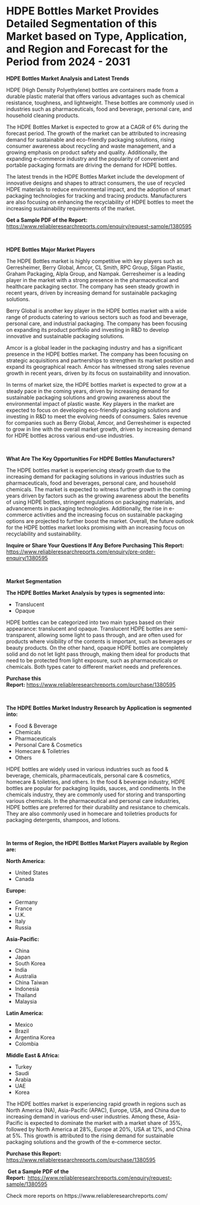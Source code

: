 <p><h1>HDPE Bottles Market Provides Detailed Segmentation of this Market based on Type, Application, and Region and Forecast for the Period from 2024 - 2031</h1></p><p><strong>HDPE Bottles Market Analysis and Latest Trends</strong></p>
<p><p>HDPE (High Density Polyethylene) bottles are containers made from a durable plastic material that offers various advantages such as chemical resistance, toughness, and lightweight. These bottles are commonly used in industries such as pharmaceuticals, food and beverage, personal care, and household cleaning products.</p><p>The HDPE Bottles Market is expected to grow at a CAGR of 6% during the forecast period. The growth of the market can be attributed to increasing demand for sustainable and eco-friendly packaging solutions, rising consumer awareness about recycling and waste management, and a growing emphasis on product safety and quality. Additionally, the expanding e-commerce industry and the popularity of convenient and portable packaging formats are driving the demand for HDPE bottles.</p><p>The latest trends in the HDPE Bottles Market include the development of innovative designs and shapes to attract consumers, the use of recycled HDPE materials to reduce environmental impact, and the adoption of smart packaging technologies for tracking and tracing products. Manufacturers are also focusing on enhancing the recyclability of HDPE bottles to meet the increasing sustainability requirements of the market.</p></p>
<p><strong>Get a Sample PDF of the Report:&nbsp;</strong> <a href="https://www.reliableresearchreports.com/enquiry/request-sample/1380595">https://www.reliableresearchreports.com/enquiry/request-sample/1380595</a></p>
<p>&nbsp;</p>
<p><strong>HDPE Bottles Major Market Players</strong></p>
<p><p>The HDPE Bottles market is highly competitive with key players such as Gerresheimer, Berry Global, Amcor, CL Smith, RPC Group, Silgan Plastic, Graham Packaging, Alpla Group, and Nampak. Gerresheimer is a leading player in the market with a strong presence in the pharmaceutical and healthcare packaging sector. The company has seen steady growth in recent years, driven by increasing demand for sustainable packaging solutions.</p><p>Berry Global is another key player in the HDPE bottles market with a wide range of products catering to various sectors such as food and beverage, personal care, and industrial packaging. The company has been focusing on expanding its product portfolio and investing in R&D to develop innovative and sustainable packaging solutions.</p><p>Amcor is a global leader in the packaging industry and has a significant presence in the HDPE bottles market. The company has been focusing on strategic acquisitions and partnerships to strengthen its market position and expand its geographical reach. Amcor has witnessed strong sales revenue growth in recent years, driven by its focus on sustainability and innovation.</p><p>In terms of market size, the HDPE bottles market is expected to grow at a steady pace in the coming years, driven by increasing demand for sustainable packaging solutions and growing awareness about the environmental impact of plastic waste. Key players in the market are expected to focus on developing eco-friendly packaging solutions and investing in R&D to meet the evolving needs of consumers. Sales revenue for companies such as Berry Global, Amcor, and Gerresheimer is expected to grow in line with the overall market growth, driven by increasing demand for HDPE bottles across various end-use industries.</p></p>
<p>&nbsp;</p>
<p><strong>What Are The Key Opportunities For HDPE Bottles Manufacturers?</strong></p>
<p><p>The HDPE bottles market is experiencing steady growth due to the increasing demand for packaging solutions in various industries such as pharmaceuticals, food and beverages, personal care, and household chemicals. The market is expected to witness further growth in the coming years driven by factors such as the growing awareness about the benefits of using HDPE bottles, stringent regulations on packaging materials, and advancements in packaging technologies. Additionally, the rise in e-commerce activities and the increasing focus on sustainable packaging options are projected to further boost the market. Overall, the future outlook for the HDPE bottles market looks promising with an increasing focus on recyclability and sustainability.</p></p>
<p><strong>Inquire or Share Your Questions If Any Before Purchasing This Report:</strong> <a href="https://www.reliableresearchreports.com/enquiry/pre-order-enquiry/1380595">https://www.reliableresearchreports.com/enquiry/pre-order-enquiry/1380595</a></p>
<p>&nbsp;</p>
<p><strong>Market Segmentation</strong></p>
<p><strong>The HDPE Bottles Market Analysis by types is segmented into:</strong></p>
<p><ul><li>Translucent</li><li>Opaque</li></ul></p>
<p><p>HDPE bottles can be categorized into two main types based on their appearance: translucent and opaque. Translucent HDPE bottles are semi-transparent, allowing some light to pass through, and are often used for products where visibility of the contents is important, such as beverages or beauty products. On the other hand, opaque HDPE bottles are completely solid and do not let light pass through, making them ideal for products that need to be protected from light exposure, such as pharmaceuticals or chemicals. Both types cater to different market needs and preferences.</p></p>
<p><strong>Purchase this Report:&nbsp;</strong><a href="https://www.reliableresearchreports.com/purchase/1380595">https://www.reliableresearchreports.com/purchase/1380595</a></p>
<p>&nbsp;</p>
<p><strong>The HDPE Bottles Market Industry Research by Application is segmented into:</strong></p>
<p><ul><li>Food & Beverage</li><li>Chemicals</li><li>Pharmaceuticals</li><li>Personal Care & Cosmetics</li><li>Homecare & Toiletries</li><li>Others</li></ul></p>
<p><p>HDPE bottles are widely used in various industries such as food & beverage, chemicals, pharmaceuticals, personal care & cosmetics, homecare & toiletries, and others. In the food & beverage industry, HDPE bottles are popular for packaging liquids, sauces, and condiments. In the chemicals industry, they are commonly used for storing and transporting various chemicals. In the pharmaceutical and personal care industries, HDPE bottles are preferred for their durability and resistance to chemicals. They are also commonly used in homecare and toiletries products for packaging detergents, shampoos, and lotions.</p></p>
<p>&nbsp;</p>
<p><strong>In terms of Region, the HDPE Bottles Market Players available by Region are:</strong></p>
<p>
    <p> <strong> North America: </strong>
        <ul>
            <li>United States</li>
            <li>Canada</li>
        </ul>
        </p> 
    <p> <strong> Europe: </strong>
        <ul>
            <li>Germany</li>
            <li>France</li>
            <li>U.K.</li>
            <li>Italy</li>
            <li>Russia</li>
        </ul>
        </p> 
    <p> <strong> Asia-Pacific: </strong>
        <ul>
            <li>China</li>
            <li>Japan</li>
            <li>South Korea</li>
            <li>India</li>
            <li>Australia</li>
            <li>China Taiwan</li>
            <li>Indonesia</li>
            <li>Thailand</li>
            <li>Malaysia</li>
        </ul>
        </p> 
    <p> <strong> Latin America: </strong>
        <ul>
            <li>Mexico</li>
            <li>Brazil</li>
            <li>Argentina Korea</li>
            <li>Colombia</li>
        </ul>
        </p> 
    <p> <strong> Middle East & Africa: </strong>
        <ul>
            <li>Turkey</li>
            <li>Saudi</li>
            <li>Arabia</li>
            <li>UAE</li>
            <li>Korea</li>
        </ul>
    </p>
    </p>
<p><p>The HDPE bottles market is experiencing rapid growth in regions such as North America (NA), Asia-Pacific (APAC), Europe, USA, and China due to increasing demand in various end-user industries. Among these, Asia-Pacific is expected to dominate the market with a market share of 35%, followed by North America at 28%, Europe at 20%, USA at 12%, and China at 5%. This growth is attributed to the rising demand for sustainable packaging solutions and the growth of the e-commerce sector.</p></p>
<p><strong>Purchase this Report: </strong><a href="https://www.reliableresearchreports.com/purchase/1380595">https://www.reliableresearchreports.com/purchase/1380595</a></p>
<p>&nbsp;<strong>Get a Sample PDF of the Report:&nbsp;&nbsp;</strong><a href="https://www.reliableresearchreports.com/enquiry/request-sample/1380595">https://www.reliableresearchreports.com/enquiry/request-sample/1380595</a></p>
<p><strong></strong></p>
<p>Check more reports on https://www.reliableresearchreports.com/</p>